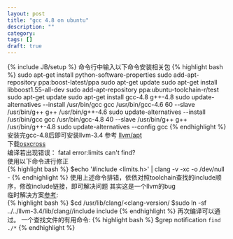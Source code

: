 ```yaml
---
layout: post
title: "gcc 4.8 on ubuntu"
description: ""
category: 
tags: []
draft: true
---
```

{% include JB/setup %}
命令行中输入以下命令安装相关包
{% highlight bash %}
     sudo apt-get install python-software-properties
	 sudo add-apt-repository ppa:boost-latest/ppa
	 sudo apt-get update
	 sudo apt-get install libboost1.55-all-dev
     sudo add-apt-repository ppa:ubuntu-toolchain-r/test
     sudo apt-get update
     sudo apt-get install gcc-4.8 g++-4.8
     sudo update-alternatives --install /usr/bin/gcc gcc /usr/bin/gcc-4.6 60 --slave /usr/bin/g++ g++ /usr/bin/g++-4.6 
     sudo update-alternatives --install /usr/bin/gcc gcc /usr/bin/gcc-4.8 40 --slave /usr/bin/g++ g++ /usr/bin/g++-4.8
     sudo update-alternatives --config gcc
{% endhighlight %}
安装完gcc-4.8后即可安装llvm-3.4 参考 [llvm/apt]()  
下载[osxcross]()  
编译若出现错误： fatal error:limits can't find?  
使用以下命令进行修正       
{% highlight bash %}
     $echo '#include <limits.h>' | clang -v -xc -o /dev/null -
{% endhighlight %}
使用上述命令排错，依依对照toolchain查找的include顺序，修改include链接，即可解决问题
其实这是一个llvm的bug  
临时解决方案[参考](https://bugs.launchpad.net/ubuntu/+source/llvm-defaults/+bug/1242300):  
{% highlight bash %}
    $cd /usr/lib/clang/<clang-version/
    $sudo ln -sf ../../llvm-3.4/lib/clang/<clang-version>/include include
{% endhighlight %}
再次编译可以通过。
一个查找文件的有用命令:
{% highlight bash %}
    $grep notification `find ./*`
{% endhighlight %}

